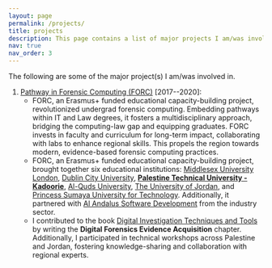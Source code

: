 ```yaml
---
layout: page
permalink: /projects/
title: projects
description: This page contains a list of major projects I am/was involved in.
nav: true
nav_order: 3
---
```


The following are some of the major project(s) I am/was involved in.

1. [Pathway in Forensic Computing (FORC)](https://erasmus-plus.ec.europa.eu/projects/search/details/574063-EPP-1-2016-1-IT-EPPKA2-CBHE-JP) \[2017--2020\]:
   - FORC, an Erasmus+ funded educational capacity-building project, revolutionized undergrad forensic computing. Embedding pathways within IT and Law degrees, it fosters a multidisciplinary approach, bridging the computing-law gap and equipping graduates. FORC invests in faculty and curriculum for long-term impact, collaborating with labs to enhance regional skills. This propels the region towards modern, evidence-based forensic computing practices.
   - FORC, an Erasmus+ funded educational capacity-building project, brought together six educational institutions: [Middlesex University London](https://www.mdx.ac.uk/), [Dublin City University](https://www.dcu.ie/), [**Palestine Technical University - Kadoorie**](http://www.ptuk.edu.ps/index.php?en=en), [Al-Quds University](http://www.alquds.edu/en), [The University of Jordan](https://www.ju.edu.jo/), and [Princess Sumaya University for Technology](http://www.psut.edu.jo/). Additionally, it partnered with [Al Andalus Software Development](http://www.asd.ps/en_US/my-page/) from the industry sector.
   - I contributed to the book [Digital Investigation Techniques and Tools](https://ec.europa.eu/programmes/erasmus-plus/project-result-content/e93349e8-5263-4422-9d03-603244210068/FORC_Book_5.pdf) by writing the **Digital Forensics Evidence Acquisition** chapter. Additionally, I participated in technical workshops across Palestine and Jordan, fostering knowledge-sharing and collaboration with regional experts.
